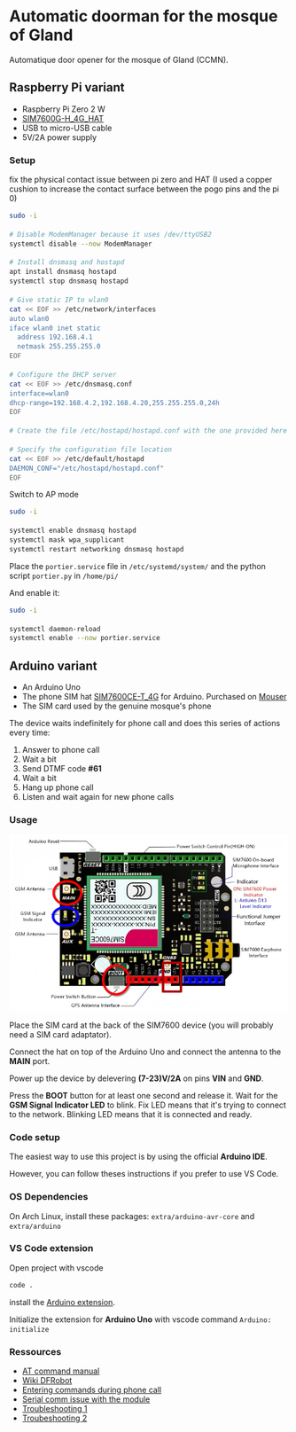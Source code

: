 # Automatic doorman for the mosque of Gland

Automatique door opener for the mosque of Gland (CCMN).

## Raspberry Pi variant

- Raspberry Pi Zero 2 W
- [SIM7600G-H_4G_HAT](https://www.waveshare.com/wiki/SIM7600G-H_4G_HAT_(B)#Feature)
- USB to micro-USB cable
- 5V/2A power supply

### Setup

fix the physical contact issue between pi zero and HAT (I used a copper cushion to increase the contact surface between the pogo pins and the pi 0)

```sh
sudo -i

# Disable ModemManager because it uses /dev/ttyUSB2
systemctl disable --now ModemManager

# Install dnsmasq and hostapd
apt install dnsmasq hostapd
systemctl stop dnsmasq hostapd

# Give static IP to wlan0
cat << EOF >> /etc/network/interfaces
auto wlan0
iface wlan0 inet static
  address 192.168.4.1
  netmask 255.255.255.0
EOF

# Configure the DHCP server
cat << EOF >> /etc/dnsmasq.conf
interface=wlan0
dhcp-range=192.168.4.2,192.168.4.20,255.255.255.0,24h
EOF

# Create the file /etc/hostapd/hostapd.conf with the one provided here

# Specify the configuration file location
cat << EOF >> /etc/default/hostapd
DAEMON_CONF="/etc/hostapd/hostapd.conf"
EOF
```

Switch to AP mode

```sh
sudo -i

systemctl enable dnsmasq hostapd
systemctl mask wpa_supplicant
systemctl restart networking dnsmasq hostapd
```

Place the `portier.service` file in `/etc/systemd/system/` and the python script `portier.py` in `/home/pi/`

And enable it:

```sh
sudo -i

systemctl daemon-reload
systemctl enable --now portier.service
```

## Arduino variant

- An Arduino Uno
- The phone SIM hat [SIM7600CE-T_4G](https://wiki.dfrobot.com/SIM7600CE-T_4G(LTE)_Shield_V1.0_SKU_TEL0124) for Arduino. Purchased on [Mouser](https://eu.mouser.com/ProductDetail/DFRobot/TEL0124?qs=17u8i%2FzlE88MEbXRJuYFsA%3D%3D)
- The SIM card used by the genuine mosque's phone

The device waits indefinitely for phone call and does this series of actions every time:

1. Answer to phone call
2. Wait a bit
3. Send DTMF code **#61**
4. Wait a bit
5. Hang up phone call
6. Listen and wait again for new phone calls

### Usage

![img](img/hat.png "hat")

Place the SIM card at the back of the SIM7600 device (you will probably need a SIM card adaptator).

Connect the hat on top of the Arduino Uno and connect the antenna to the **MAIN** port.

Power up the device by delevering **(7-23)V/2A** on pins **VIN** and **GND**.

Press the **BOOT** button for at least one second and release it. Wait for the **GSM Signal Indicator LED** to blink. Fix LED means that it's trying to connect to the network. Blinking LED means that it is connected and ready.

### Code setup

The easiest way to use this project is by using the official **Arduino IDE**.

However, you can follow theses instructions if you prefer to use VS Code.

### OS Dependencies

On Arch Linux, install these packages: `extra/arduino-avr-core` and `extra/arduino`

### VS Code extension

Open project with vscode

```sh
code .
```

install the [Arduino extension](https://marketplace.visualstudio.com/items?itemName=vsciot-vscode.vscode-arduino).

Initialize the extension for **Arduino Uno** with vscode command `Arduino: initialize`

### Ressources

- [AT command manual](https://www.waveshare.com/w/upload/a/af/SIM7500_SIM7600_Series_AT_Command_Manual_V3.00.pdf)
- [Wiki DFRobot](https://wiki.dfrobot.com/SIM7600CE-T_4G(LTE)_Shield_V1.0_SKU_TEL0124)
- [Entering commands during phone call](https://stackoverflow.com/questions/51697783/how-to-enter-an-option-during-voice-calls-using-at-commands)
- [Serial comm issue with the module](https://forum.arduino.cc/t/no-flow-control-on-sim7600ce-t-4g-lte/879447)
- [Troubleshooting 1](https://www.waveshare.com/wiki/Template:SIM7600X_4G_HAT_FAQ)
- [Troubeshooting 2](https://forum.core-electronics.com.au/t/waveshare-sim7600x-h-4g-hat-with-arduino/18389/21?page=2)
